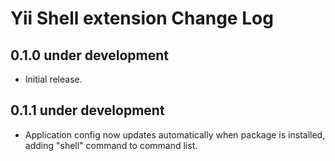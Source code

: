 # Yii Shell extension Change Log

## 0.1.0 under development

- Initial release.

## 0.1.1 under development

- Application config now updates automatically when package is installed, adding "shell" command to command list.
